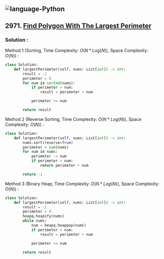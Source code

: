 ![language-Python](https://img.shields.io/badge/%20-Python-ffd43b?style=for-the-badge&logo=PYTHON)
---

## 2971. [Find Polygon With The Largest Perimeter](https://leetcode.com/problems/find-polygon-with-the-largest-perimeter)

### Solution :

Method 1 (Sorting, Time Complexity: $O(N*Log(N))$, Space Complexity: $O(N)$) :
```python
class Solution:
    def largestPerimeter(self, nums: List[int]) -> int:
        result = -1
        perimeter = 0
        for num in sorted(nums):
            if perimeter > num:
                result = perimeter + num

            perimeter += num

        return result
```

Method 2 (Reverse Sorting, Time Complexity: $O(N*Log(N))$, Space Complexity: $O(N)$) :
```python
class Solution:
    def largestPerimeter(self, nums: List[int]) -> int:
        nums.sort(reverse=True)
        perimeter = sum(nums)
        for num in nums:
            perimeter -= num
            if perimeter > num:
                return perimeter + num

        return -1
```

Method 3 (Binary Heap, Time Complexity: $O(N*Log(N))$, Space Complexity: $O(N)$) :
```python
class Solution:
    def largestPerimeter(self, nums: List[int]) -> int:
        result = -1
        perimeter = 0
        heapq.heapify(nums)
        while nums:
            num = heapq.heappop(nums)
            if perimeter > num:
                result = perimeter + num

            perimeter += num

        return result
```

